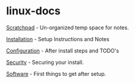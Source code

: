 # linux-docs


[Scratchpad](docs/scratchpad.md) - Un-organized temp space for notes.

[Installation](docs/installation.md) - Setup Instructions and Notes

[Configuration](docs/configuration.md) - After install steps and TODO's

[Security](docs/security.md) - Securing your install.

[Software](docs/software.md) - First things to get after setup.

